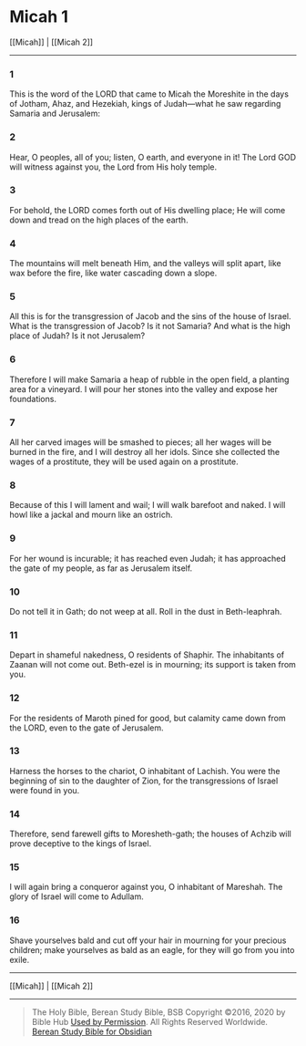 # Micah 1

[[Micah]] | [[Micah 2]]

---

### 1
This is the word of the LORD that came to Micah the Moreshite in the days of Jotham, Ahaz, and Hezekiah, kings of Judah—what he saw regarding Samaria and Jerusalem:

### 2
Hear, O peoples, all of you; listen, O earth, and everyone in it! The Lord GOD will witness against you, the Lord from His holy temple.

### 3
For behold, the LORD comes forth out of His dwelling place; He will come down and tread on the high places of the earth.

### 4
The mountains will melt beneath Him, and the valleys will split apart, like wax before the fire, like water cascading down a slope.

### 5
All this is for the transgression of Jacob and the sins of the house of Israel. What is the transgression of Jacob? Is it not Samaria? And what is the high place of Judah? Is it not Jerusalem?

### 6
Therefore I will make Samaria a heap of rubble in the open field, a planting area for a vineyard. I will pour her stones into the valley and expose her foundations.

### 7
All her carved images will be smashed to pieces; all her wages will be burned in the fire, and I will destroy all her idols. Since she collected the wages of a prostitute, they will be used again on a prostitute.

### 8
Because of this I will lament and wail; I will walk barefoot and naked. I will howl like a jackal and mourn like an ostrich.

### 9
For her wound is incurable; it has reached even Judah; it has approached the gate of my people, as far as Jerusalem itself.

### 10
Do not tell it in Gath; do not weep at all. Roll in the dust in Beth-leaphrah.

### 11
Depart in shameful nakedness, O residents of Shaphir. The inhabitants of Zaanan will not come out. Beth-ezel is in mourning; its support is taken from you.

### 12
For the residents of Maroth pined for good, but calamity came down from the LORD, even to the gate of Jerusalem.

### 13
Harness the horses to the chariot, O inhabitant of Lachish. You were the beginning of sin to the daughter of Zion, for the transgressions of Israel were found in you.

### 14
Therefore, send farewell gifts to Moresheth-gath; the houses of Achzib will prove deceptive to the kings of Israel.

### 15
I will again bring a conqueror against you, O inhabitant of Mareshah. The glory of Israel will come to Adullam.

### 16
Shave yourselves bald and cut off your hair in mourning for your precious children; make yourselves as bald as an eagle, for they will go from you into exile.

---

[[Micah]] | [[Micah 2]]

---

> The Holy Bible, Berean Study Bible, BSB
> Copyright &copy;2016, 2020 by Bible Hub
> [Used by Permission](https://berean.bible/terms.htm). All Rights Reserved Worldwide.
> [Berean Study Bible for Obsidian](https://github.com/gapmiss/berean-study-bible-for-obsidian)</small>

